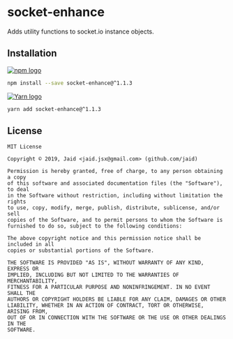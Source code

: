 # socket-enhance


Adds utility functions to socket.io instance objects.

## Installation
<a href='https://npmjs.com/package/socket-enhance'><img alt='npm logo' src='https://github.com/Jaid/action-readme/raw/master/images/base-assets/npm.png'/></a>
```bash
npm install --save socket-enhance@^1.1.3
```
<a href='https://yarnpkg.com/package/socket-enhance'><img alt='Yarn logo' src='https://github.com/Jaid/action-readme/raw/master/images/base-assets/yarn.png'/></a>
```bash
yarn add socket-enhance@^1.1.3
```




## License
```text
MIT License

Copyright © 2019, Jaid <jaid.jsx@gmail.com> (github.com/jaid)

Permission is hereby granted, free of charge, to any person obtaining a copy
of this software and associated documentation files (the "Software"), to deal
in the Software without restriction, including without limitation the rights
to use, copy, modify, merge, publish, distribute, sublicense, and/or sell
copies of the Software, and to permit persons to whom the Software is
furnished to do so, subject to the following conditions:

The above copyright notice and this permission notice shall be included in all
copies or substantial portions of the Software.

THE SOFTWARE IS PROVIDED "AS IS", WITHOUT WARRANTY OF ANY KIND, EXPRESS OR
IMPLIED, INCLUDING BUT NOT LIMITED TO THE WARRANTIES OF MERCHANTABILITY,
FITNESS FOR A PARTICULAR PURPOSE AND NONINFRINGEMENT. IN NO EVENT SHALL THE
AUTHORS OR COPYRIGHT HOLDERS BE LIABLE FOR ANY CLAIM, DAMAGES OR OTHER
LIABILITY, WHETHER IN AN ACTION OF CONTRACT, TORT OR OTHERWISE, ARISING FROM,
OUT OF OR IN CONNECTION WITH THE SOFTWARE OR THE USE OR OTHER DEALINGS IN THE
SOFTWARE.
```
